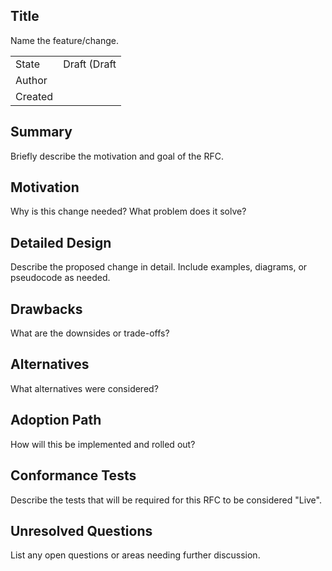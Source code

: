 ## Title

Name the feature/change.

| | |
| -- | -- |
| State | Draft (Draft | Accepted | Implemented | Live | Rejected/Withdrawn) |
| Author | <your name or handle> |
| Created | <YYYY-MM-DD> |

## Summary

Briefly describe the motivation and goal of the RFC.

## Motivation

Why is this change needed? What problem does it solve?

## Detailed Design

Describe the proposed change in detail. Include examples, diagrams, or pseudocode as needed.

## Drawbacks

What are the downsides or trade-offs?

## Alternatives

What alternatives were considered?

## Adoption Path

How will this be implemented and rolled out?

## Conformance Tests

Describe the tests that will be required for this RFC to be considered "Live".

## Unresolved Questions

List any open questions or areas needing further discussion.

